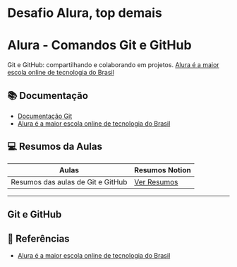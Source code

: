 # Desafio Alura, top demais
# Alura - Comandos Git e GitHub

Git e GitHub: compartilhando e colaborando em projetos.
[Alura é a maior escola online de tecnologia do Brasil](https://www.alura.com.br/)

## 📚 Documentação
- [Documentação Git](https://git-scm.com/docs)
- [Alura é a maior escola online de tecnologia do Brasil](https://www.alura.com.br/)

## 💻 Resumos da Aulas

| Aulas | Resumos Notion|
|-------|---------------|
|Resumos das aulas de Git e GitHub| [Ver Resumos](https://www.notion.so/Git-e-GitHub-Comandos-22390ddb81fc8055a5a5c792b721a1a2?source=copy_link)
---

Git e GitHub
---

## 🔎 Referências

- [Alura é a maior escola online de tecnologia do Brasil](https://www.alura.com.br/)